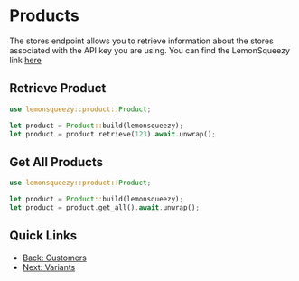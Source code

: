 # Products

The stores endpoint allows you to retrieve information about the stores associated with the API key you are using. 
You can find the LemonSqueezy link [here](https://docs.lemonsqueezy.com/api/products)

## Retrieve Product

```rust
use lemonsqueezy::product::Product;

let product = Product::build(lemonsqueezy);
let product = product.retrieve(123).await.unwrap();
```

## Get All Products

```rust
use lemonsqueezy::product::Product;

let product = Product::build(lemonsqueezy);
let product = product.get_all().await.unwrap();
```

## Quick Links 
- [Back: Customers](customers.md)
- [Next: Variants](variants.md)